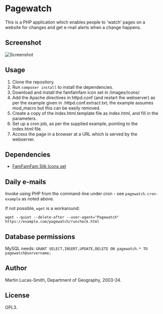 Pagewatch
=========

This is a PHP application which enables people to 'watch' pages on a website for changes and get e-mail alerts when a change happens.

Screenshot
----------

![Screenshot](screenshot.png)


Usage
-----

1. Clone the repository.
2. Run `composer install` to install the dependencies.
3. Download and install the famfamfam icon set in /images/icons/
4. Add the Apache directives in httpd.conf (and restart the webserver) as per the example given in .httpd.conf.extract.txt; the example assumes mod_macro but this can be easily removed.
5. Create a copy of the index.html.template file as index.html, and fill in the parameters.
6. Set up a cron job, as per the supplied example, pointing to the index.html file.
7. Access the page in a browser at a URL which is served by the webserver.


Dependencies
------------

* [FamFamFam Silk Icons set](http://www.famfamfam.com/lab/icons/silk/)



Daily e-mails
-------------

Invoke using PHP from the command-line under cron - see `pagewatch.cron-example` as noted above.

If not possible, `wget` is a workaround:

`wget --quiet --delete-after --user-agent="Pagewatch" https://example.com/pagewatch/runcheck.html`



Database permissions
--------------------

MySQL needs:
`GRANT SELECT,INSERT,UPDATE,DELETE ON pagewatch.* TO pagewatch@servername;`



Author
------

Martin Lucas-Smith, Department of Geography, 2003-24.


License
-------

GPL3.

